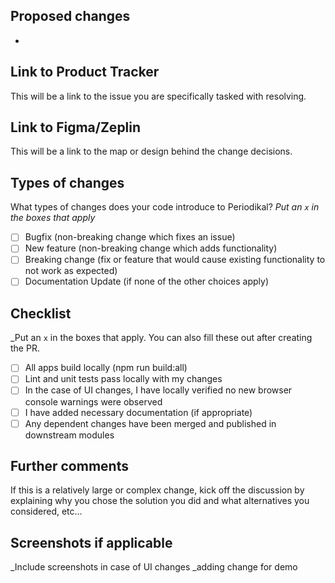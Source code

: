 ## Proposed changes
- 

## Link to Product Tracker

This will be a link to the issue you are specifically tasked with resolving.

## Link to Figma/Zeplin

This will be a link to the map or design behind the change decisions.

## Types of changes

What types of changes does your code introduce to Periodikal?
_Put an `x` in the boxes that apply_

- [ ] Bugfix (non-breaking change which fixes an issue)
- [ ] New feature (non-breaking change which adds functionality)
- [ ] Breaking change (fix or feature that would cause existing functionality to not work as expected)
- [ ] Documentation Update (if none of the other choices apply)

## Checklist

_Put an `x` in the boxes that apply. You can also fill these out after creating the PR.

- [ ] All apps build locally (npm run build:all)
- [ ] Lint and unit tests pass locally with my changes
- [ ] In the case of UI changes, I have locally verified no new browser console warnings were observed
- [ ] I have added necessary documentation (if appropriate)
- [ ] Any dependent changes have been merged and published in downstream modules

## Further comments

If this is a relatively large or complex change, kick off the discussion by explaining why you chose the solution you did and what alternatives you considered, etc...

## Screenshots if applicable
_Include screenshots in case of UI changes
_adding change for demo